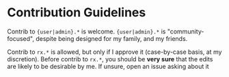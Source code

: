 # Contribution Guidelines
Contrib to `{user|admin}.*` is welcome. `{user|admin}.*` is "community-focused", despite being designed for my family, and my friends.

Contrib to `rx.*` is allowed, but only if I approve it (case-by-case basis, at my discretion). Before contrib to `rx.*`, you should be **very sure** that the edits are likely to be desirable by me. If unsure, open an issue asking about it

